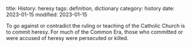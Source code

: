 title: History: heresy
tags: definition, dictionary
category: history
date: 2023-01-15
modified: 2023-01-15


To go against or contradict the ruling or teaching of
the Catholic Church is to commit heresy. For much of the Common Era,
those who committed or were accused of heresy were persecuted or
killed.




